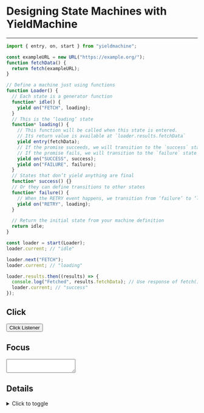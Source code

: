 # Designing State Machines with YieldMachine

<template id=examples-template>
    <style>
        :host { display: block; padding: 1rem; }
        [data-result] { background: #fff3; }
    </style>
    <output><slot name=result><code data-result>loading…</code></slot></output>
    <slot name=mainElement></slot>
</template>

----

```js
import { entry, on, start } from "yieldmachine";

const exampleURL = new URL("https://example.org/");
function fetchData() {
  return fetch(exampleURL);
}

// Define a machine just using functions
function Loader() {
  // Each state is a generator function
  function* idle() {
    yield on("FETCH", loading);
  }
  // This is the ‘loading’ state
  function* loading() {
    // This function will be called when this state is entered.
    // Its return value is available at `loader.results.fetchData`
    yield entry(fetchData);
    // If the promise succeeds, we will transition to the `success` state
    // If the promise fails, we will transition to the `failure` state
    yield on("SUCCESS", success);
    yield on("FAILURE", failure);
  }
  // States that don’t yield anything are final
  function* success() {}
  // Or they can define transitions to other states
  function* failure() {
    // When the RETRY event happens, we transition from ‘failure’ to ‘loading’
    yield on("RETRY", loading);
  }

  // Return the initial state from your machine definition
  return idle;
}

const loader = start(Loader);
loader.current; // "idle"

loader.next("FETCH");
loader.current; // "loading"

loader.results.then((results) => {
  console.log("Fetched", results.fetchData); // Use response of fetch()
  loader.current; // "success"
});
```

## Click

<machines-example machine="ClickedState">
    <button slot=mainElement type=button>Click Listener</button>
</machines-example>

## Focus

<machines-example machine="FocusState">
    <textarea slot=mainElement></textarea>
</machines-example>

## Details

<machines-example machine="DetailsListener">
    <details slot=mainElement>
        <summary>Click to toggle</summary>
        <div>Some more details</div>
    </details>
</machines-example>
